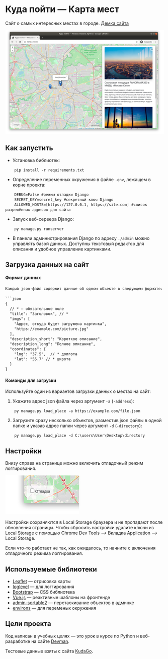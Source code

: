 # Куда пойти — Карта мест

Cайт о самых интересных местах в городе. [Демка сайта](http://parampamk.pythonanywhere.com/)

![&#x41A;&#x443;&#x434;&#x430; &#x43F;&#x43E;&#x439;&#x442;&#x438;](static_src/site.png)

## Как запустить

* Установка библиотек:
```commandline
    pip install -r requirements.txt
```
* Определение переменных окружения в файле `.env`, лежащем в корне проекта:
```dotenv
    DEBUG=False #режим отладки Django
    SECRET_KEY=secret_key #секретный ключ Django
    ALLOWED_HOSTS=[https://127.0.0.1, https://site.com] #список разрешённых адресов для сайта
```
* Запуск веб-сервера Django:
```commandline
    py manage.py runserver
```
* В панели администрирования Django по адресу `./admin` можно управлять базой данных.
Доступны текстовый редактор для описания и удобное управление картинками.

## Загрузка данных на сайт
#### Формат данных
```
Каждый json-файл содержит данные об одном объекте в следующем формате:

```json
{
  // * – обязательное поле
  "title": "Заголовок", // *
  "imgs": [
    "Адрес, откуда будет загружена картинка",
    "https://example.com/picture.jpg"
  ],
  "description_short": "Короткое описание",
  "description_long": "Полное описание",
  "coordinates": {
    "lng": "37.5",  // * долгота
    "lat": "55.7" // * широта
  }
}
```
#### Команды для загрузки
Используйте один из вариантов загрузки данных о местах на сайт:
1) Укажите адрес json файла через аргумент `-a` (`-address`):
```commandline
    py manage.py load_place -a https://example.com/file.json
```
2) Загрузите сразу несколько объектов, разместив json файлы в одной папке 
и указав адрес папки через аргумент `-d` (`-directory`):
```commandline
    py manage.py load_place -d C:\users\User\Desktop\directory
```
## Настройки

Внизу справа на странице можно включить отладочный режим логгирования.

![debug mode](static_src//debug-option.png)

Настройки сохраняются в Local Storage браузера и не пропадают после обновления страницы. Чтобы сбросить настройки удалите ключи из Local Storage с помощью Chrome Dev Tools —&gt; Вкладка Application —&gt; Local Storage.

Если что-то работает не так, как ожидалось, то начните с включения отладочного режима логгирования.

<a href="#" id="data-sources"></a>

## Используемые библиотеки

* [Leaflet](https://leafletjs.com/) — отрисовка карты
* [loglevel](https://www.npmjs.com/package/loglevel) — для логгирования
* [Bootstrap](https://getbootstrap.com/) — CSS библиотека
* [Vue.js](https://ru.vuejs.org/) — реактивные шаблоны на фронтенде
* [admin-sortable2](https://django-admin-sortable2.readthedocs.io/en/latest/) — перетаскивание объектов в админке
* [environs](https://pypi.org/project/environs/#usage-with-django) — для переменых окружения

## Цели проекта

Код написан в учебных целях — это урок в курсе по Python и веб-разработке на сайте [Devman](https://dvmn.org).

Тестовые данные взяты с сайта [KudaGo](https://kudago.com).

